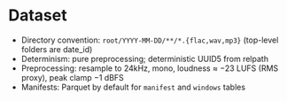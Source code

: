 # Dataset

- Directory convention: `root/YYYY-MM-DD/**/*.{flac,wav,mp3}` (top-level folders are date_id)
- Determinism: pure preprocessing; deterministic UUID5 from relpath
- Preprocessing: resample to 24kHz, mono, loudness ≈ −23 LUFS (RMS proxy), peak clamp −1 dBFS
- Manifests: Parquet by default for `manifest` and `windows` tables
